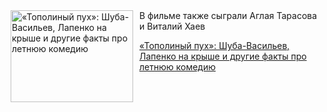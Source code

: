 <!--2025-07-31 10:15:11-->
<div class="yb">
  <div class="rss kino_kino"><a href="https://www.kino-teatr.ru/kino/art/tv/7532/" title="«Тополиный пух»: Шуба-Васильев, Лапенко на крыше и другие факты про летнюю комедию"><img src="https://www.kino-teatr.ru/art/2/3/7532/poster.jpg" width="196" height="147" align="left" hspace="5" style="margin: 0px 10px 0px 5px" alt="«Тополиный пух»: Шуба-Васильев, Лапенко на крыше и другие факты про летнюю комедию"/></a>В фильме также сыграли Аглая Тарасова и Виталий Хаев <p class="titl"><a href="https://www.kino-teatr.ru/kino/art/tv/7532/">«Тополиный пух»: Шуба-Васильев, Лапенко на крыше и другие факты про летнюю комедию</a></p></div>
</div>
